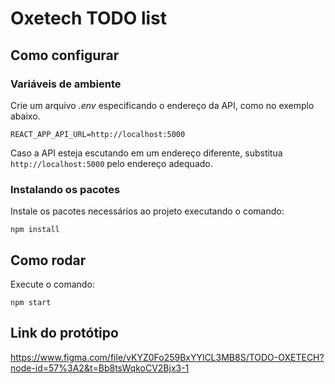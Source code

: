 # Oxetech TODO list

## Como configurar 

### Variáveis de ambiente

Crie um arquivo *.env* especificando o endereço da API, como no exemplo abaixo.

```
REACT_APP_API_URL=http://localhost:5000
```

Caso a API esteja escutando em um endereço diferente, substitua `http://localhost:5000` pelo endereço adequado.

### Instalando os pacotes

Instale os pacotes necessários ao projeto executando o comando:

```
npm install 
```

## Como rodar
Execute o comando:
```
npm start
```
## Link do protótipo 
https://www.figma.com/file/vKYZ0Fo259BxYYlCL3MB8S/TODO-OXETECH?node-id=57%3A2&t=Bb8tsWqkoCV2Bjx3-1
